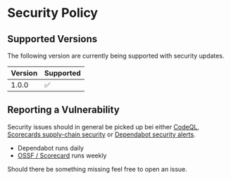 # Security Policy

## Supported Versions
The following version are currently being supported with security updates.

| Version | Supported          |
| ------- | ------------------ |
| 1.0.0   | :white_check_mark: |

## Reporting a Vulnerability

Security issues should in general be picked up bei either [CodeQL](https://github.com/markus-codechefs/github-branch-metrics/blob/master/.github/workflows/codeql-analysis.yml), [Scorecards supply-chain security](https://github.com/markus-codechefs/github-branch-metrics/blob/master/.github/workflows/scorecards-scanning.yml) or [Dependabot security alerts](https://github.com/markus-codechefs/github-branch-metrics/security/dependabot). 

- Dependabot runs daily 
- [OSSF / Scorecard](https://github.com/ossf/scorecard#scorecards-github-action) runs weekly

Should there be something missing feel free to open an issue.

